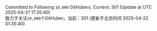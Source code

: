 Committed to Following `10,000` GitHubers. Current: <!-- FOLLOWING_COUNT -->301<!-- FOLLOWING_COUNT --> (Update at UTC <!-- LAST_UPDATED -->2025-04-21 17:35:40<!-- LAST_UPDATED -->)<br>
致力于关注`10,000`个GitHuber。当前：<!-- FOLLOWING_COUNT -->301<!-- FOLLOWING_COUNT --> (更新于北京时间 <!-- LAST_UPDATED_CST -->2025-04-22 01:35:40<!-- LAST_UPDATED_CST -->)
